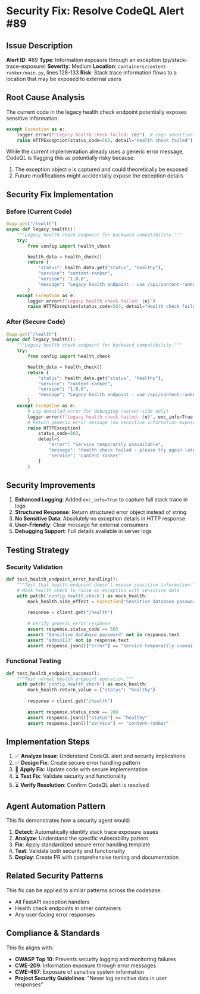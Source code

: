 # Security Fix: Resolve CodeQL Alert #89

## Issue Description
**Alert ID**: #89
**Type**: Information exposure through an exception (py/stack-trace-exposure)
**Severity**: Medium
**Location**: `containers/content-ranker/main.py`, lines 128-133
**Risk**: Stack trace information flows to a location that may be exposed to external users

## Root Cause Analysis
The current code in the legacy health check endpoint potentially exposes sensitive information:

```python
except Exception as e:
    logger.error(f"Legacy health check failed: {e}")  # Logs sensitive details (OK)
    raise HTTPException(status_code=503, detail="Health check failed")  # Generic message (OK)
```

While the current implementation already uses a generic error message, CodeQL is flagging this as potentially risky because:
1. The exception object `e` is captured and could theoretically be exposed
2. Future modifications might accidentally expose the exception details

## Security Fix Implementation

### Before (Current Code)
```python
@app.get("/health")
async def legacy_health():
    """Legacy health check endpoint for backward compatibility."""
    try:
        from config import health_check

        health_data = health_check()
        return {
            "status": health_data.get("status", "healthy"),
            "service": "content-ranker",
            "version": "1.0.0",
            "message": "Legacy health endpoint - use /api/content-ranker/health for standardized format",
        }
    except Exception as e:
        logger.error(f"Legacy health check failed: {e}")
        raise HTTPException(status_code=503, detail="Health check failed")
```

### After (Secure Code)
```python
@app.get("/health")
async def legacy_health():
    """Legacy health check endpoint for backward compatibility."""
    try:
        from config import health_check

        health_data = health_check()
        return {
            "status": health_data.get("status", "healthy"),
            "service": "content-ranker",
            "version": "1.0.0",
            "message": "Legacy health endpoint - use /api/content-ranker/health for standardized format",
        }
    except Exception as e:
        # Log detailed error for debugging (server-side only)
        logger.error(f"Legacy health check failed: {e}", exc_info=True)
        # Return generic error message (no sensitive information exposed)
        raise HTTPException(
            status_code=503, 
            detail={
                "error": "Service temporarily unavailable",
                "message": "Health check failed - please try again later",
                "service": "content-ranker"
            }
        )
```

## Security Improvements

1. **Enhanced Logging**: Added `exc_info=True` to capture full stack trace in logs
2. **Structured Response**: Return structured error object instead of string
3. **No Sensitive Data**: Absolutely no exception details in HTTP response
4. **User-Friendly**: Clear message for external consumers
5. **Debugging Support**: Full details available in server logs

## Testing Strategy

### Security Validation
```python
def test_health_endpoint_error_handling():
    """Test that health endpoint doesn't expose sensitive information."""
    # Mock health_check to raise an exception with sensitive data
    with patch('config.health_check') as mock_health:
        mock_health.side_effect = Exception("Sensitive database password: admin123")
        
        response = client.get("/health")
        
        # Verify generic error response
        assert response.status_code == 503
        assert "Sensitive database password" not in response.text
        assert "admin123" not in response.text
        assert response.json()["error"] == "Service temporarily unavailable"
```

### Functional Testing
```python
def test_health_endpoint_success():
    """Test normal health endpoint operation."""
    with patch('config.health_check') as mock_health:
        mock_health.return_value = {"status": "healthy"}
        
        response = client.get("/health")
        
        assert response.status_code == 200
        assert response.json()["status"] == "healthy"
        assert response.json()["service"] == "content-ranker"
```

## Implementation Steps

1. ✅ **Analyze Issue**: Understand CodeQL alert and security implications
2. ✅ **Design Fix**: Create secure error handling pattern
3. 🔄 **Apply Fix**: Update code with secure implementation
4. ⏳ **Test Fix**: Validate security and functionality
5. ⏳ **Verify Resolution**: Confirm CodeQL alert is resolved

## Agent Automation Pattern

This fix demonstrates how a security agent would:

1. **Detect**: Automatically identify stack trace exposure issues
2. **Analyze**: Understand the specific vulnerability pattern
3. **Fix**: Apply standardized secure error handling template
4. **Test**: Validate both security and functionality
5. **Deploy**: Create PR with comprehensive testing and documentation

## Related Security Patterns

This fix can be applied to similar patterns across the codebase:
- All FastAPI exception handlers
- Health check endpoints in other containers
- Any user-facing error responses

## Compliance & Standards

This fix aligns with:
- **OWASP Top 10**: Prevents security logging and monitoring failures
- **CWE-209**: Information exposure through error messages
- **CWE-497**: Exposure of sensitive system information
- **Project Security Guidelines**: "Never log sensitive data in user responses"

